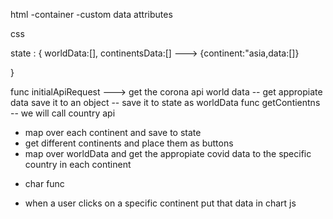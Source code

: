 html
 -container
 -custom data attributes

 css

state : {
    worldData:[],
    continentsData:[] ---> {continent:"asia,data:[]}

}

 func initialApiRequest ---> get the corona api world data
 -- get appropiate data save it to an object
 -- save it to state as worldData
 func getContientns
 -- we will call country api 
  * map over each continent and save to state
  * get different continents and place them as buttons
  * map over worldData and get the appropiate covid data to the specific country in each continent
  - char func
  * when a user clicks on a specific continent put that data in chart js
  